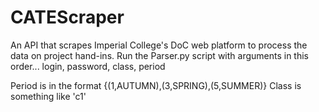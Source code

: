 CATEScraper
===========

An API that scrapes Imperial College's DoC web platform to process the data on project hand-ins.
Run the Parser.py script with arguments in this order...
    login, password, class, period

Period is in the format {(1,AUTUMN),(3,SPRING),(5,SUMMER)}
Class is something like 'c1'
